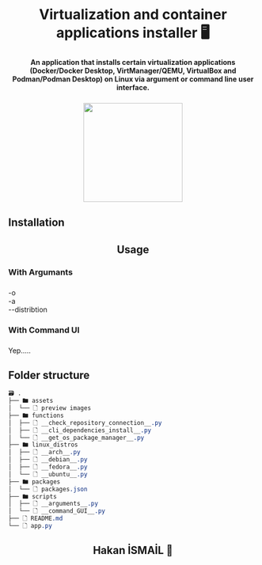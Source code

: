 <h1 align="center">Virtualization and container applications installer 🖥️</h1>

###

<h4 align="center">An application that installs certain virtualization applications (Docker/Docker Desktop, VirtManager/QEMU, VirtualBox and Podman/Podman Desktop) on Linux via argument or command line user interface.</h4>

###

<div align="center">
  <img height="200" src="https://i.imgflip.com/65efzo.gif"  />
</div>

###

<h2 align="left">Installation</h2>

###

<h2 align="center">Usage</h2>

###

<h3 align="left">With Argumants</h3>

###

<p align="left">-o<br>-a<br>--distribtion</p>

###

<h3 align="left">With Command UI</h3>

###

<p align="left">Yep.....</p>

###

## Folder structure

```css
🗃 .
├── 🖿 assets
│  └── 🗋 preview images
├── 🖿 functions
│  ├── 🗋 __check_repository_connection__.py
│  ├── 🗋 __cli_dependencies_install__.py
│  └── 🗋 __get_os_package_manager__.py
├── 🖿 linux_distros
│  ├── 🗋 __arch__.py
│  ├── 🗋 __debian__.py
│  ├── 🗋 __fedora__.py
│  └── 🗋 __ubuntu__.py
├── 🖿 packages
│  └── 🗋 packages.json
├── 🖿 scripts
│  ├── 🗋 __arguments__.py
│  └── 🗋 __command_GUI__.py
├── 🗋 README.md
└── 🗋 app.py

```

<h2 align="center">Hakan İSMAİL 💙</h2>

###

